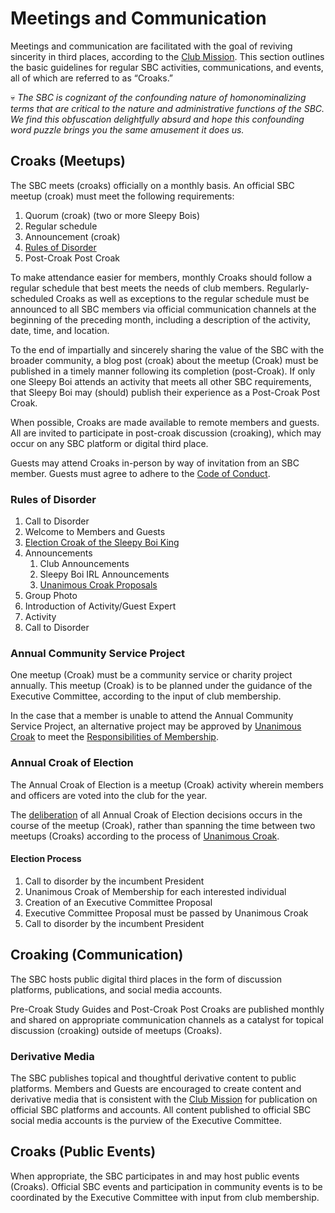 # Meetings and Communication

Meetings and communication are facilitated with the goal of reviving sincerity in third places, according to the [Club Mission](mission-statement.md). This section outlines the basic guidelines for regular SBC activities, communications, and events, all of which are referred to as “Croaks.”

💀 _The SBC is cognizant of the confounding nature of homonominalizing terms that are critical to the nature and administrative functions of the SBC. We find this obfuscation delightfully absurd and hope this confounding word puzzle brings you the same amusement it does us._

## Croaks (Meetups)

The SBC meets (croaks) officially on a monthly basis. An official SBC meetup (croak) must meet the following requirements:

1. Quorum (croak) (two or more Sleepy Bois)
2. Regular schedule
3. Announcement (croak)
4. [Rules of Disorder](meetings-and-communication.md#rules-of-disorder)
5. Post-Croak Post Croak

To make attendance easier for members, monthly Croaks should follow a regular schedule that best meets the needs of club members. Regularly-scheduled Croaks as well as exceptions to the regular schedule must be announced to all SBC members via official communication channels at the beginning of the preceding month, including a description of the activity, date, time, and location.

To the end of impartially and sincerely sharing the value of the SBC with the broader community, a blog post (croak) about the meetup (Croak) must be published in a timely manner following its completion (post-Croak). If only one Sleepy Boi attends an activity that meets all other SBC requirements, that Sleepy Boi may (should) publish their experience as a Post-Croak Post Croak.

When possible, Croaks are made available to remote members and guests. All are invited to participate in post-croak discussion (croaking), which may occur on any SBC platform or digital third place.

Guests may attend Croaks in-person by way of invitation from an SBC member. Guests must agree to adhere to the [Code of Conduct](code-of-conduct.md).

### Rules of Disorder

1. Call to Disorder
2. Welcome to Members and Guests
3. [Election Croak of the Sleepy Boi King](decision-making-process.md#election-croak-of-the-sleepy-boi-king)
4. Announcements
   1. Club Announcements
   2. Sleepy Boi IRL Announcements
   3. [Unanimous Croak Proposals](decision-making-process.md#proposals)
5. Group Photo
6. Introduction of Activity/Guest Expert
7. Activity
8. Call to Disorder

### Annual Community Service Project

One meetup (Croak) must be a community service or charity project annually. This meetup (Croak) is to be planned under the guidance of the Executive Committee, according to the input of club membership.

In the case that a member is unable to attend the Annual Community Service Project, an alternative project may be approved by [Unanimous Croak](decision-making-process.md#unanimous-croak) to meet the [Responsibilities of Membership](membership-criteria-and-responsibilities.md#responsibilities-of-membership).

### Annual Croak of Election

The Annual Croak of Election is a meetup (Croak) activity wherein members and officers are voted into the club for the year.

The [deliberation](decision-making-process.md#deliberation-and-timeline) of all Annual Croak of Election decisions occurs in the course of the meetup (Croak), rather than spanning the time between two meetups (Croaks) according to the process of [Unanimous Croak](decision-making-process.md#unanimous-croak).

#### Election Process

1. Call to disorder by the incumbent President
2. Unanimous Croak of Membership for each interested individual
3. Creation of an Executive Committee Proposal
4. Executive Committee Proposal must be passed by Unanimous Croak
5. Call to disorder by the incumbent President

## Croaking (Communication)

The SBC hosts public digital third places in the form of discussion platforms, publications, and social media accounts.

Pre-Croak Study Guides and Post-Croak Post Croaks are published monthly and shared on appropriate communication channels as a catalyst for topical discussion (croaking) outside of meetups (Croaks).

### Derivative Media

The SBC publishes topical and thoughtful derivative content to public platforms. Members and Guests are encouraged to create content and derivative media that is consistent with the [Club Mission](mission-statement.md) for publication on official SBC platforms and accounts. All content published to official SBC social media accounts is the purview of the Executive Committee.

## Croaks (Public Events)

When appropriate, the SBC participates in and may host public events (Croaks). Official SBC events and participation in community events is to be coordinated by the Executive Committee with input from club membership.
